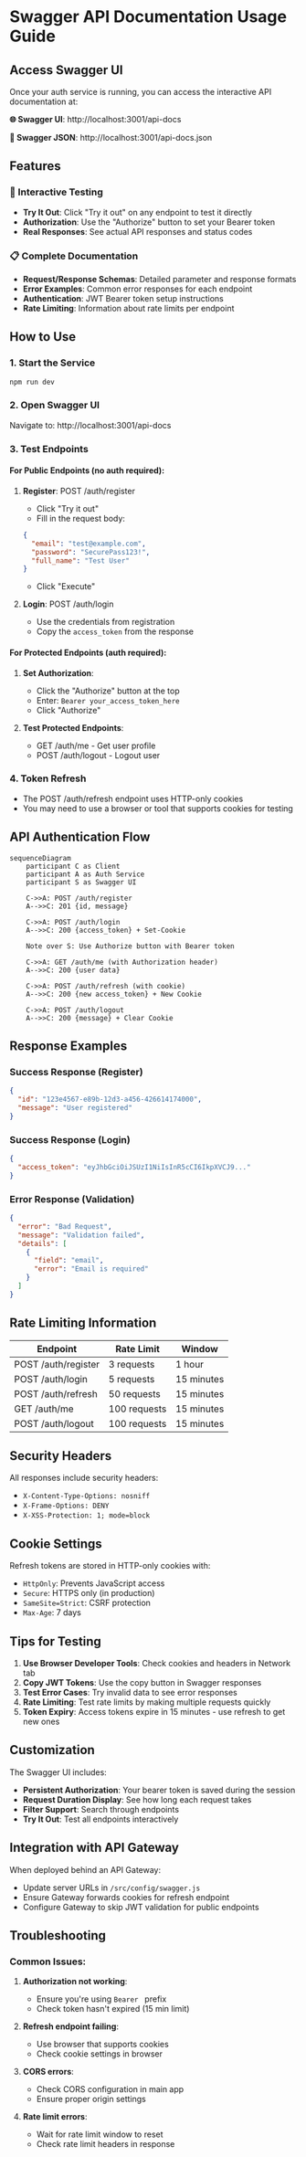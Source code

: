# Swagger API Documentation Usage Guide

## Access Swagger UI

Once your auth service is running, you can access the interactive API documentation at:

**🌐 Swagger UI**: http://localhost:3001/api-docs

**📄 Swagger JSON**: http://localhost:3001/api-docs.json

## Features

### 🎯 Interactive Testing
- **Try It Out**: Click "Try it out" on any endpoint to test it directly
- **Authorization**: Use the "Authorize" button to set your Bearer token
- **Real Responses**: See actual API responses and status codes

### 📋 Complete Documentation
- **Request/Response Schemas**: Detailed parameter and response formats
- **Error Examples**: Common error responses for each endpoint
- **Authentication**: JWT Bearer token setup instructions
- **Rate Limiting**: Information about rate limits per endpoint

## How to Use

### 1. Start the Service
```bash
npm run dev
```

### 2. Open Swagger UI
Navigate to: http://localhost:3001/api-docs

### 3. Test Endpoints

#### For Public Endpoints (no auth required):
1. **Register**: POST /auth/register
   - Click "Try it out"
   - Fill in the request body:
   ```json
   {
     "email": "test@example.com",
     "password": "SecurePass123!",
     "full_name": "Test User"
   }
   ```
   - Click "Execute"

2. **Login**: POST /auth/login
   - Use the credentials from registration
   - Copy the `access_token` from the response

#### For Protected Endpoints (auth required):
1. **Set Authorization**:
   - Click the "Authorize" button at the top
   - Enter: `Bearer your_access_token_here`
   - Click "Authorize"

2. **Test Protected Endpoints**:
   - GET /auth/me - Get user profile
   - POST /auth/logout - Logout user

### 4. Token Refresh
- The POST /auth/refresh endpoint uses HTTP-only cookies
- You may need to use a browser or tool that supports cookies for testing

## API Authentication Flow

```mermaid
sequenceDiagram
    participant C as Client
    participant A as Auth Service
    participant S as Swagger UI

    C->>A: POST /auth/register
    A-->>C: 201 {id, message}
    
    C->>A: POST /auth/login
    A-->>C: 200 {access_token} + Set-Cookie
    
    Note over S: Use Authorize button with Bearer token
    
    C->>A: GET /auth/me (with Authorization header)
    A-->>C: 200 {user data}
    
    C->>A: POST /auth/refresh (with cookie)
    A-->>C: 200 {new access_token} + New Cookie
    
    C->>A: POST /auth/logout
    A-->>C: 200 {message} + Clear Cookie
```

## Response Examples

### Success Response (Register)
```json
{
  "id": "123e4567-e89b-12d3-a456-426614174000",
  "message": "User registered"
}
```

### Success Response (Login)
```json
{
  "access_token": "eyJhbGciOiJSUzI1NiIsInR5cCI6IkpXVCJ9..."
}
```

### Error Response (Validation)
```json
{
  "error": "Bad Request",
  "message": "Validation failed",
  "details": [
    {
      "field": "email",
      "error": "Email is required"
    }
  ]
}
```

## Rate Limiting Information

| Endpoint | Rate Limit | Window |
|----------|------------|---------|
| POST /auth/register | 3 requests | 1 hour |
| POST /auth/login | 5 requests | 15 minutes |
| POST /auth/refresh | 50 requests | 15 minutes |
| GET /auth/me | 100 requests | 15 minutes |
| POST /auth/logout | 100 requests | 15 minutes |

## Security Headers

All responses include security headers:
- `X-Content-Type-Options: nosniff`
- `X-Frame-Options: DENY`
- `X-XSS-Protection: 1; mode=block`

## Cookie Settings

Refresh tokens are stored in HTTP-only cookies with:
- `HttpOnly`: Prevents JavaScript access
- `Secure`: HTTPS only (in production)
- `SameSite=Strict`: CSRF protection
- `Max-Age`: 7 days

## Tips for Testing

1. **Use Browser Developer Tools**: Check cookies and headers in Network tab
2. **Copy JWT Tokens**: Use the copy button in Swagger responses
3. **Test Error Cases**: Try invalid data to see error responses
4. **Rate Limiting**: Test rate limits by making multiple requests quickly
5. **Token Expiry**: Access tokens expire in 15 minutes - use refresh to get new ones

## Customization

The Swagger UI includes:
- **Persistent Authorization**: Your bearer token is saved during the session
- **Request Duration Display**: See how long each request takes
- **Filter Support**: Search through endpoints
- **Try It Out**: Test all endpoints interactively

## Integration with API Gateway

When deployed behind an API Gateway:
- Update server URLs in `/src/config/swagger.js`
- Ensure Gateway forwards cookies for refresh endpoint
- Configure Gateway to skip JWT validation for public endpoints

## Troubleshooting

### Common Issues:

1. **Authorization not working**:
   - Ensure you're using `Bearer ` prefix
   - Check token hasn't expired (15 min limit)

2. **Refresh endpoint failing**:
   - Use browser that supports cookies
   - Check cookie settings in browser

3. **CORS errors**:
   - Check CORS configuration in main app
   - Ensure proper origin settings

4. **Rate limit errors**:
   - Wait for rate limit window to reset
   - Check rate limit headers in response 